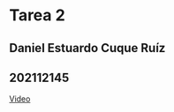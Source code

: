 # Tarea 2

## Daniel Estuardo Cuque Ruíz
## 202112145


[Video](https://www.youtube.com/watch?v=63BkQAGINts)